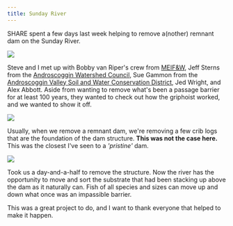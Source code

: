 ```yaml
---
title: Sunday River
---
```

SHARE spent a few days last week helping to remove a(nother) remnant dam on the Sunday River. 

![](https://s3.amazonaws.com/salmonhabitat.org/posts/sundayRiver-good_morning.png)

Steve and I met up with Bobby van Riper's crew from [MEIF&W](http://www.maine.gov/ifw/), Jeff Sterns from the [Androscoggin Watershed Council](http://arwc.camp7.org/), Sue Gammon from the [Androscoggin Valley Soil and  Water Conservation District](http://www.androscogginswcd.org/), Jed Wright, and Alex Abbott. Aside from wanting to remove what's been a passage barrier for at least 100 years, they wanted to check out how the griphoist worked, and we wanted to show it off.

![](https://s3.amazonaws.com/salmonhabitat.org/posts/sundayRiver-dam.png)

Usually, when we remove a remnant dam, we're removing a few crib logs that are the foundation of the dam structure. **This was not the case here.** This was the closest I've seen to a *'pristine'* dam.

![](https://s3.amazonaws.com/salmonhabitat.org/posts/sundayRiver-no_dam.png)

Took us a day-and-a-half to remove the structure. Now the river has the opportunity to move and sort the substrate that had been stacking up above the dam as it naturally can. Fish of all species and sizes can move up and down what once was an impassible barrier.

This was a great project to do, and I want to thank everyone that helped to make it happen.

